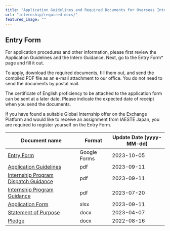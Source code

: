 ```yaml
---
title: "Application Guidelines and Required Documents for Overseas Internships"
url: "internship/required-docs/"
featured_image: ""
---
```


## Entry Form

For application procedures and other information, please first review the Application Guidelines and the Intern Guidance. Next, go to the Entry Form* page and fill it out.

To apply, download the required documents, fill them out, and send the compiled PDF file as an e-mail attachment to our office. You do not need to send the documents by postal mail.

The certificate of English proficiency to be attached to the application form can be sent at a later date. Please indicate the expected date of receipt when you send the documents.

If you have found a suitable Global Internship offer on the Exchange Platform and would like to receive an assignment from IAESTE Japan, you are required to register yourself on the Entry Form.

| Document name | Format | Update Date (yyyy-MM-dd) |
|---------------|--------|--------------------------|
| [Entry Form](https://docs.google.com/forms/d/e/1FAIpQLSfGxklObPK3CPZNiYktDHGFyZEB8YV2Iw0AIViYIsO4Q4Vmfw/viewform)             | Google Forms | 2023-10-05 |
| [Application Guidelines](/files/internship/required-docs/application-guidelines-fy2024-en-v20230828.pdf)                      | pdf | 2023-09-11 |
| [Internship Program Dispatch Guidance](/files/internship/required-docs/internship-dispatch-guidance-fy2024-en-v20230828.pdf)  | pdf | 2023-09-11 |
| [Internship Program Guidance](/files/internship/required-docs/internship-program-guidance-fy2024-en-v20230720.pdf)            | pdf | 2023-07-20 |
| [Application Form](/files/internship/required-docs/application-form-fy2024-en-v20230828.xlsx) | xlsx | 2023-09-11 |
| [Statement of Purpose](/files/internship/required-docs/statement-of-purpose-v20230407.docx)   | docx | 2023-04-07 |
| [Pledge](/files/internship/required-docs/pledge-en-v20220816.docx)                            | docx | 2022-08-16 |

